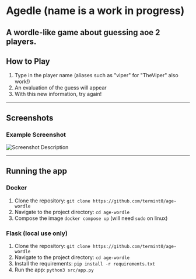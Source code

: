 # Agedle (name is a work in progress)

A wordle-like game about guessing aoe 2 players.
---

## How to Play

1. Type in the player name (aliases such as "viper" for "TheViper" also work!)
2. An evaluation of the guess will appear
3. With this new information, try again!

---

## Screenshots

### Example Screenshot
![Screenshot Description](#)

---

## Running the app

### Docker
1. Clone the repository: `git clone https://github.com/termint0/age-wordle`
2. Navigate to the project directory: `cd age-wordle`
3. Compose the image `docker compose up` (will need `sudo` on linux)

### Flask (local use only)
1. Clone the repository: `git clone https://github.com/termint0/age-wordle`
2. Navigate to the project directory: `cd age-wordle`
3. Install the requirements: `pip install -r requirements.txt`
4. Run the app: `python3 src/app.py`
